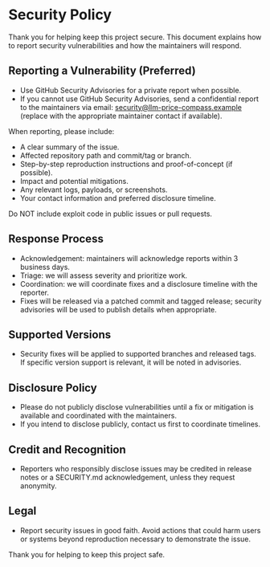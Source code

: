 # Security Policy

Thank you for helping keep this project secure. This document explains how to report security vulnerabilities and how the maintainers will respond.

## Reporting a Vulnerability (Preferred)
- Use GitHub Security Advisories for a private report when possible.
- If you cannot use GitHub Security Advisories, send a confidential report to the maintainers via email: security@llm-price-compass.example (replace with the appropriate maintainer contact if available).

When reporting, please include:
- A clear summary of the issue.
- Affected repository path and commit/tag or branch.
- Step-by-step reproduction instructions and proof-of-concept (if possible).
- Impact and potential mitigations.
- Any relevant logs, payloads, or screenshots.
- Your contact information and preferred disclosure timeline.

Do NOT include exploit code in public issues or pull requests.

## Response Process
- Acknowledgement: maintainers will acknowledge reports within 3 business days.
- Triage: we will assess severity and prioritize work.
- Coordination: we will coordinate fixes and a disclosure timeline with the reporter.
- Fixes will be released via a patched commit and tagged release; security advisories will be used to publish details when appropriate.

## Supported Versions
- Security fixes will be applied to supported branches and released tags. If specific version support is relevant, it will be noted in advisories.

## Disclosure Policy
- Please do not publicly disclose vulnerabilities until a fix or mitigation is available and coordinated with the maintainers.
- If you intend to disclose publicly, contact us first to coordinate timelines.

## Credit and Recognition
- Reporters who responsibly disclose issues may be credited in release notes or a SECURITY.md acknowledgement, unless they request anonymity.

## Legal
- Report security issues in good faith. Avoid actions that could harm users or systems beyond reproduction necessary to demonstrate the issue.

Thank you for helping to keep this project safe.